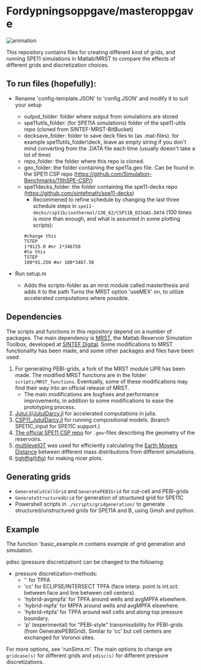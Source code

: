 # Fordypningsoppgave/masteroppgave
![animation](Media/BsimPEBI.gif)

This repository contains files for creating different kind of grids, and running SPE11 simulations in Matlab/MRST to compare the effects of different grids and discretization choices.

## To run files (hopefully):
- Rename 'config-template.JSON' to 'config.JSON' and modify it to suit your setup
    - output_folder: folder where output from simulations are stored
    - spe11utils_folder: (for SPE11A simulations) folder of the spe11-utils repo (cloned from SINTEF-MRST-BitBucket)
    - decksave_folder: folder to save deck files to (as .mat-files). for example spe11utils_folder\deck, leave as empty string if you don't mind converting from the .DATA file each time (usually doesn't take a lot of time)
    - repo_folder: the folder where this repo is cloned.
    - geo_folder: the folder containing the spe11a.geo file. Can be found in the SPE11 CSP repo (https://github.com/Simulation-Benchmarks/11thSPE-CSP/)
    - spe11decks_folder: the folder containing the spe11-decks repo (https://github.com/sintefmath/spe11-decks)
        - Recommened to refine schedule by changing the last three schedule steps in ```spe11-decks/csp11b/isothermal/130_62/CSP11B_DISGAS.DATA``` ($100$ times is more than enough, and what is assumed in some plotting scripts):
        ```
        #change this
        TSTEP
        1*9125.0 #or 1*346750
        #to this
        TSTEP
        100*91.250 #or 100*3467.50
        ```

        
- Run setup.m
    - Adds the scripts-folder as an mrst module called masterthesis and adds it to the path
    Turns the MRST option 'useMEX' on, to utilize accelerated computations where possible.

## Dependencies
The scripts and functions in this repository depend on a number of packages. The main dependency is [MRST](https://www.sintef.no/projectweb/mrst/), the Matlab Reservoir Simulation Toolbox, developed at [SINTEF Digital](https://www.sintef.no/en/digital/departments-new/department-of-mathematics-and-cybernetics/research-group-applied-computational-science/). Some modifications to MRST functionality has been made, and some other packages and files have been used:
1. For generating PEBI-grids, a fork of the MRST module UPR has been made. The modified MRST functions are in the folder ```scripts/MRST_functions```. Eventually, some of these modifications may find their way into an official release of MRST. 
    - The main modifications are bugfixes and performance improvements, in addition to some modifications to ease the prototyping process.
2. [Jutul.jl](https://github.com/sintefmath/Jutul.jl)/[JutulDarcy.jl](https://github.com/sintefmath/JutulDarcy.jl) for accelerated computations in julia.
3. [CSP11_JutulDarcy.jl](https://github.com/sintefmath/CSP11_JutulDarcy.jl/tree/SPE11C_input) for running compositional models. (branch SPE11C_input for SPE11C support.)
4. [The official SPE11 CSP repo](https://github.com/Simulation-Benchmarks/11thSPE-CSP/) for ```.geo```-files describing the geometry of the reservoirs.
5. [multilevelOT](https://github.com/liujl11git/multilevelOT) was used for efficiently calculating the [Earth Movers Distance](https://en.wikipedia.org/wiki/Earth_mover%27s_distance) between different mass distributions from different simulations.
6. [tightfig(hfig)](https://se.mathworks.com/matlabcentral/fileexchange/34055-tightfig-hfig) for making nicer plots.



## Generating grids
- ```GenerateCutCellGrid``` and ```GeneratePEBIGrid``` for cut-cell and PEBI-grids
- ```GenerateStructuredGrid``` for generation of structured grid for SPE11C
- Powershell scripts in ```./scripts/gridgeneration/``` to generate structured/unstructured grids for SPE11A and B, using Gmsh and python.

## Example
The function 'basic_example.m contains example of grid generation and simulation.

pdisc (pressure discretization) can be changed to the following:
- pressure discretization-methods:
    - '' for TPFA
    - 'cc' for ECLIPSE/INTERSECT TPFA (face interp. point is int.sct. between face and line between cell centers).
    - 'hybrid-avgmpfa' for TPFA around wells and avgMPFA elsewhere.
    - 'hybrid-mpfa' for MPFA around wells and avgMPFA elsewhere.
    - 'hybrid-ntpfa' for TPFA around well cells and along top pressure boundary.
    - 'p' (experimental) for "PEBI-style" transmissibility for PEBI-grids (from GeneratePEBIGrid). Similar to 'cc' but cell centers are exchanged for Voronoi sites.

For more options, see 'runSims.m'. The main options to change are ```gridcase(s)``` for different grids and ```pdisc(s)``` for different pressure discretizations.
